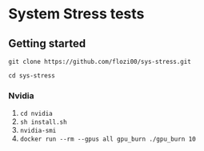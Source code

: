 # System Stress tests


## Getting started

`git clone https://github.com/flozi00/sys-stress.git`

`cd sys-stress`

### Nvidia

1. `cd nvidia`
2. `sh install.sh`
3. `nvidia-smi`
4. `docker run --rm --gpus all gpu_burn ./gpu_burn 10`
